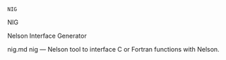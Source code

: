 

	
	NIG

NIG

Nelson Interface Generator


nig.md nig</a> &#8212; <span class = "refentry-description">Nelson tool to interface C or Fortran functions with Nelson.



